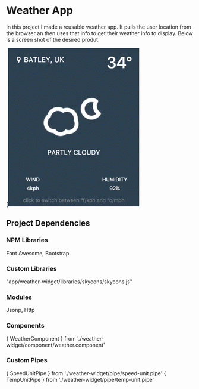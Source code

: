 # Weather App
In this project I made a reusable weather app.
It pulls the user location from the browser an then uses that info to get their weather info to display.
Below is a screen shot of the desired produt.

[![Project Objective](img/screen-course-objective.gif)

## Project Dependencies

### NPM Libraries
Font Awesome, Bootstrap

### Custom Libraries
"app/weather-widget/libraries/skycons/skycons.js"

### Modules
Jsonp, Http

### Components
{ WeatherComponent } from './weather-widget/component/weather.component'

### Custom Pipes
{ SpeedUnitPipe } from './weather-widget/pipe/speed-unit.pipe'
{ TempUnitPipe } from './weather-widget/pipe/temp-unit.pipe'
